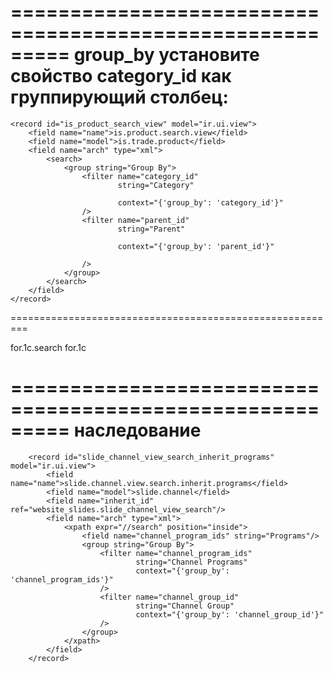 =========================================================
group_by  установите свойство category_id как группирующий столбец:
=========================================================

	<record id="is_product_search_view" model="ir.ui.view">
		<field name="name">is.product.search.view</field>
		<field name="model">is.trade.product</field>
		<field name="arch" type="xml">
			<search>
				<group string="Group By">
					<filter name="category_id"
							string="Category"

							context="{'group_by': 'category_id'}"
					/>
					<filter name="parent_id"
							string="Parent"

							context="{'group_by': 'parent_id'}"

					/>
				</group>
			</search>
		</field>
	</record>

=========================================================

  <record id='conv_for_1c_search' model='ir.ui.view'>
        <field name="name">for.1c.search</field>
        <field name="model">for.1c</field>
        <field name="arch" type="xml">
            <search>
                <field name="model" />
                <field name="res_id" />
                <group expand="1" string="Group By">
                    <filter name="groupby_conv_id" string="Conv Rules"
                            context="{'group_by' : 'conv_id'}"/>
                </group>
            </search>
        </field>
    </record>


=========================================================
наследование
=========================================================

        <record id="slide_channel_view_search_inherit_programs" model="ir.ui.view">
            <field name="name">slide.channel.view.search.inherit.programs</field>
            <field name="model">slide.channel</field>
            <field name="inherit_id" ref="website_slides.slide_channel_view_search"/>
            <field name="arch" type="xml">
                <xpath expr="//search" position="inside">
                    <field name="channel_program_ids" string="Programs"/>
                    <group string="Group By">
                        <filter name="channel_program_ids"
                                string="Channel Programs"
                                context="{'group_by': 'channel_program_ids'}"
                        />
                        <filter name="channel_group_id"
                                string="Channel Group"
                                context="{'group_by': 'channel_group_id'}"
                        />
                    </group>
                </xpath>
            </field>
        </record>